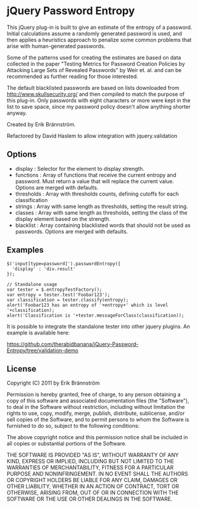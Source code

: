 jQuery Password Entropy
=======================

This jQuery plug-in is built to give an estimate of the entropy of a password.
Initial calculations assume a randomly generated password is used, and then
applies a heuristics approach to penalize some common problems that arise
with human-generated passwords.

Some of the patterns used for creating the estimates are based on data collected
in the paper "Testing Metrics for Password Creation Policies by Attacking Large 
Sets of Revealed Passwords" by Weir et. al. and can be recommended as further
reading for those interested.

The default blacklisted passwords are based on lists downloaded from
http://www.skullsecurity.org/ and then compiled to match the purpose of this
plug-in. Only passwords with eight characters or more were kept in the list 
to save space, since my password policy doesn't allow anything shorter anyway.

Created by Erik Brännström.

Refactored by David Haslem to allow integration with jquery.validation

Options
-------

- display       : Selector for the element to display strength.
- functions     : Array of functions that receive the current entropy and password.
                  Must return a value that will replace the current value.
                  Options are merged with defaults.
- thresholds    : Array with thresholds counts, defining cutoffs for
                  each classification
- strings       : Array with same length as thresholds, setting the result string.
- classes       : Array with same length as thresholds, setting the class of the 
                  display element based on the strength.
- blacklist     : Array containing blacklisted words that should not be used as
                  passwords. Options are merged with defaults.



Examples
-------

    $('input[type=password]').passwordEntropy({
      'display' : 'div.result'
    });

    // Standalone usage
    var tester = $.entropyTestFactory();
    var entropy = tester.test('Foobar123');
    var classification = tester.classify(entropy);
    alert('Foobar123 has an entropy of '+entropy+' which is level '+classification);
    alert('Classification is '+tester.messageForClass(classification));

It is possible to integrate the standalone tester into other jquery
plugins. An example is available here: 

https://github.com/therabidbanana/jQuery-Password-Entropy/tree/validation-demo


License
-------
Copyright (C) 2011 by Erik Brännström

Permission is hereby granted, free of charge, to any person obtaining a copy
of this software and associated documentation files (the "Software"), to deal
in the Software without restriction, including without limitation the rights
to use, copy, modify, merge, publish, distribute, sublicense, and/or sell
copies of the Software, and to permit persons to whom the Software is
furnished to do so, subject to the following conditions:

The above copyright notice and this permission notice shall be included in
all copies or substantial portions of the Software.

THE SOFTWARE IS PROVIDED "AS IS", WITHOUT WARRANTY OF ANY KIND, EXPRESS OR
IMPLIED, INCLUDING BUT NOT LIMITED TO THE WARRANTIES OF MERCHANTABILITY,
FITNESS FOR A PARTICULAR PURPOSE AND NONINFRINGEMENT. IN NO EVENT SHALL THE
AUTHORS OR COPYRIGHT HOLDERS BE LIABLE FOR ANY CLAIM, DAMAGES OR OTHER
LIABILITY, WHETHER IN AN ACTION OF CONTRACT, TORT OR OTHERWISE, ARISING FROM,
OUT OF OR IN CONNECTION WITH THE SOFTWARE OR THE USE OR OTHER DEALINGS IN
THE SOFTWARE.
